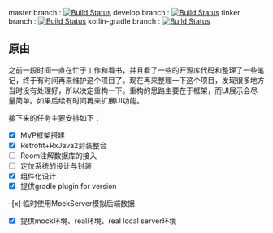 master branch : [![Build Status](https://travis-ci.org/HawksJamesf/SimpleWeather.svg?branch=master)](https://travis-ci.org/HawksJamesf/SimpleWeather)  develop branch : [![Build Status](https://travis-ci.org/HawksJamesf/SimpleWeather.svg?branch=develop)](https://travis-ci.org/HawksJamesf/SimpleWeather)  tinker branch : [![Build Status](https://travis-ci.org/HawksJamesf/SimpleWeather.svg?branch=tinker)](https://travis-ci.org/HawksJamesf/SimpleWeather)  kotlin-gradle branch : [![Build Status](https://travis-ci.org/HawksJamesf/SimpleWeather.svg?branch=kotlin-gradle)](https://travis-ci.org/HawksJamesf/SimpleWeather)

## 原由
之前一段时间一直在忙于工作和看书，并且看了一些的开源库代码和整理了一些笔记，终于有时间再来维护这个项目了。现在再来整理一下这个项目，发现很多地方当时没有处理好，所以决定重构一下。重构的思路主要在于框架，而UI展示会尽量简单。如果后续有时间再来扩展UI功能。

接下来的任务主要安排如下：

- [x] MVP框架搭建
- [x] Retrofit+RxJava2封装整合
- [ ] Room注解数据库的接入
- [ ] 定位系统的设计与封装
- [x] 组件化设计
- [x] 提供gradle plugin for version

~~-[x] 临时使用MockServer模拟后端数据~~
- [x] 提供mock环境、real环境、real local server环境

